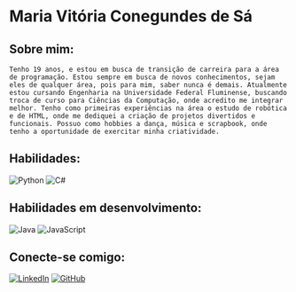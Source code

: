 # Maria Vitória Conegundes de Sá

## Sobre mim:
    Tenho 19 anos, e estou em busca de transição de carreira para a área de programação. Estou sempre em busca de novos conhecimentos, sejam eles de qualquer área, pois para mim, saber nunca é demais. Atualmente estou cursando Engenharia na Universidade Federal Fluminense, buscando troca de curso para Ciências da Computação, onde acredito me integrar melhor. Tenho como primeiras experiências na área o estudo de robótica e de HTML, onde me dediquei a criação de projetos divertidos e funcionais. Possuo como hobbies a dança, música e scrapbook, onde tenho a oportunidade de exercitar minha criatividade.

## Habilidades: 
![Python](https://img.shields.io/badge/python-3670A0?style=for-the-badge&logo=python&logoColor=ffdd54)  ![C#](https://img.shields.io/badge/C%23-239120?style=for-the-badge&logo=c-sharp&logoColor=white)

## Habilidades em desenvolvimento:
![Java](https://img.shields.io/badge/java-%23ED8B00.svg?style=for-the-badge&logo=openjdk&logoColor=white) ![JavaScript](https://img.shields.io/badge/JavaScript-F7DF1E?style=for-the-badge&logo=javascript&logoColor=black)

## Conecte-se comigo: 
[![LinkedIn](https://img.shields.io/badge/LinkedIn-0077B5?style=for-the-badge&logo=linkedin&logoColor=white)](https://www.linkedin.com/in/maria-vitória-conegundes-de-sá-033466341) [![GitHub](https://img.shields.io/badge/GitHub-100000?style=for-the-badge&logo=github&logoColor=white)](https://github.com/mavxsa)